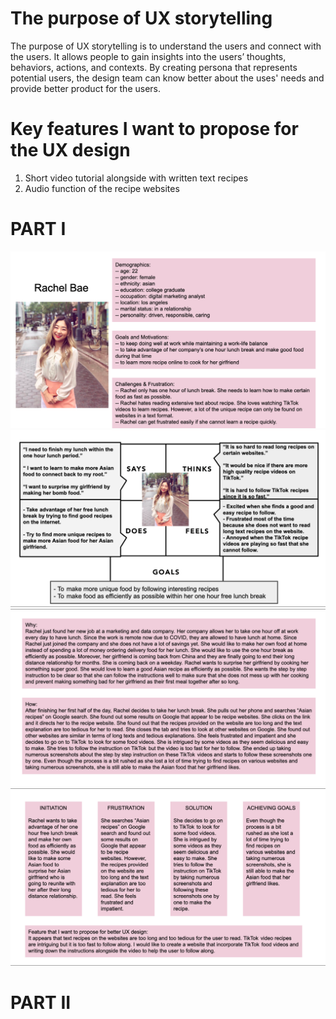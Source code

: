 
# The purpose of UX storytelling

The purpose of UX storytelling is to understand the users and connect with the users. It allows people to gain insights into the users’ thoughts, behaviors, actions, and contexts. By creating persona that represents potential users, the design team can know better about the uses' needs and provide better product for the users. 

# Key features I want to propose for the UX design

1. Short video tutorial alongside with written text recipes
2. Audio function of the recipe websites

# PART I
![NCOA](./04.1.1.png)
![NCOA](./04.1.2.png)
![NCOA](./04.1.3.png)
![NCOA](./04.1.4.png)

# PART II





